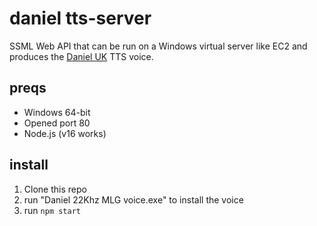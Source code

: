 # daniel tts-server

SSML Web API that can be run on a Windows virtual server like EC2 and produces the [Daniel UK](https://www.youtube.com/watch?v=AW5EZbLzwnw) TTS voice.

## preqs

- Windows 64-bit
- Opened port 80
- Node.js (v16 works)

## install

1. Clone this repo
2. run "Daniel 22Khz MLG voice.exe" to install the voice
3. run `npm start`
